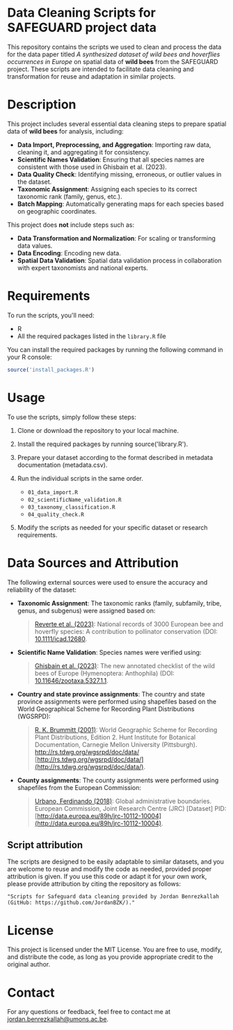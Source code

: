 # Data Cleaning Scripts for SAFEGUARD project data

This repository contains the scripts we used to clean and process the data for the data paper titled _A synthesized dataset of wild bees and hoverflies occurrences in Europe_ on spatial data of **wild bees** from the SAFEGUARD project. These scripts are intended to facilitate data cleaning and transformation for reuse and adaptation in similar projects.

# Description

This project includes several essential data cleaning steps to prepare spatial data of **wild bees** for analysis, including:


- **Data Import, Preprocessing, and Aggregation**: Importing raw data, cleaning it, and aggregating it for consistency.
- **Scientific Names Validation**: Ensuring that all species names are consistent with those used in Ghisbain et al. (2023).
- **Data Quality Check**: Identifying missing, erroneous, or outlier values in the dataset.
- **Taxonomic Assignment**: Assigning each species to its correct taxonomic rank (family, genus, etc.).
- **Batch Mapping**: Automatically generating maps for each species based on geographic coordinates.

This project does **not** include steps such as:

- **Data Transformation and Normalization**: For scaling or transforming data values.
- **Data Encoding**: Encoding new data.
- **Spatial Data Validation**: Spatial data validation process in collaboration with expert taxonomists and national experts.

# Requirements

To run the scripts, you'll need:

- R
- All the required packages listed in the `library.R` file

You can install the required packages by running the following command in your R console:

```R
source('install_packages.R')
```

# Usage
To use the scripts, simply follow these steps:
1. Clone or download the repository to your local machine.
2. Install the required packages by running source('library.R').
3. Prepare your dataset according to the format described in metadata documentation (metadata.csv).
4. Run the individual scripts in the same order. 
    - `01_data_import.R`
    - `02_scientificName_validation.R`
    - `03_taxonomy_classification.R`
    - `04_quality_check.R`

5. Modify the scripts as needed for your specific dataset or research requirements.

# Data Sources and Attribution

The following external sources were used to ensure the accuracy and reliability of the dataset:

- **Taxonomic Assignment**: The taxonomic ranks (family, subfamily, tribe, genus, and subgenus) were assigned based on:
    > [Reverte et al. (2023)](https://www.researchgate.net/publication/373865563_National_records_of_3000_European_bee_and_hoverfly_species_A_contribution_to_pollinator_conservation): National records of 3000 European bee and hoverfly species: A contribution to pollinator conservation (DOI: [10.1111/icad.12680](10.1111/icad.12680).

- **Scientific Name Validation**: Species names were verified using:
    > [Ghisbain et al. (2023)](https://www.researchgate.net/publication/373048571_The_new_annotated_checklist_of_the_wild_bees_of_Europe_Hymenoptera_Anthophila): The new annotated checklist of the wild bees of Europe (Hymenoptera: Anthophila) (DOI: [10.11646/zootaxa.5327.1.1](10.11646/zootaxa.5327.1.1).

-  **Country and state province assignments**: The country and state province assignments were performed using shapefiles based on the World Geographical Scheme for Recording Plant Distributions (WGSRPD):
    > [R. K. Brummitt (2001)](http://data.europa.eu/89h/jrc-10112-10004): World Geographic Scheme for Recording Plant Distributions, Edition 2. Hunt Institute for Botanical Documentation, Carnegie Mellon University (Pittsburgh). http://rs.tdwg.org/wgsrpd/doc/data/ [http://rs.tdwg.org/wgsrpd/doc/data/](http://rs.tdwg.org/wgsrpd/doc/data/).

-  **County assignments**: The county assignments were performed using shapefiles from the European Commission:
    > [Urbano, Ferdinando (2018)](http://data.europa.eu/89h/jrc-10112-10004): Global administrative boundaries. European Commission, Joint Research Centre (JRC) [Dataset] PID: [http://data.europa.eu/89h/jrc-10112-10004](http://data.europa.eu/89h/jrc-10112-10004).


## Script attribution
The scripts are designed to be easily adaptable to similar datasets, and you are welcome to reuse and modify the code as needed, provided proper attribution is given. If you use this code or adapt it for your own work, please provide attribution by citing the repository as follows:

    "Scripts for Safeguard data cleaning provided by Jordan Benrezkallah (GitHub: https://github.com/JordanBZK/)."

# License

This project is licensed under the MIT License.
You are free to use, modify, and distribute the code, as long as you provide appropriate credit to the original author.


# Contact

For any questions or feedback, feel free to contact me at jordan.benrezkallah@umons.ac.be.
